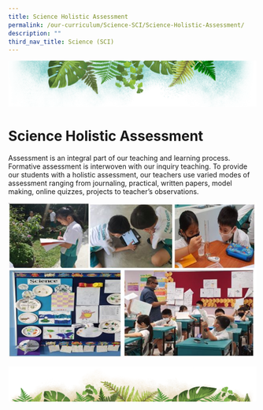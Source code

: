```yaml
---
title: Science Holistic Assessment
permalink: /our-curriculum/Science-SCI/Science-Holistic-Assessment/
description: ""
third_nav_title: Science (SCI)
---
```

![](/images/Banner.png)

# **Science Holistic Assessment**
Assessment is an integral part of our teaching and learning process. Formative assessment is interwoven with our inquiry teaching. To provide our students with a holistic assessment, our teachers use varied modes of assessment ranging from journaling, practical, written papers, model making, online quizzes, projects to teacher’s observations.

![](/images/Sci1.jpeg)

![](/images/bg-bottom.png)